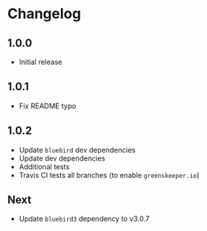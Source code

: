 # Changelog

## 1.0.0

* Initial release

## 1.0.1

* Fix README typo

## 1.0.2

* Update `bluebird` dev dependencies
* Update dev dependencies
* Additional tests
* Travis CI tests all branches (to enable `greenskeeper.io`)

## Next

* Update `bluebird3` dependency to v3.0.7
